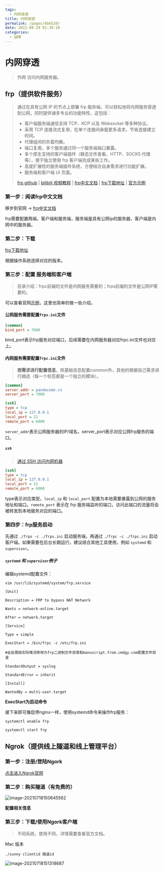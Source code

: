 ```yaml
---
tags: 
  - 内网穿透
title: 内网穿透
permalink: /pages/6b6520/
date: 2021-08-29 01:39:10
categories: 
  - 运维
---
```

# 内网穿透

> 外网 访问内网服务器。

## frp（提供软件服务）

> 通过在具有公网 IP 的节点上部署 frp 服务端，可以轻松地将内网服务穿透到公网，同时提供诸多专业的功能特性，这包括：
>
> - 客户端服务端通信支持 TCP、KCP 以及 Websocket 等多种协议。
> - 采用 TCP 连接流式复用，在单个连接间承载更多请求，节省连接建立时间。
> - 代理组间的负载均衡。
> - 端口复用，多个服务通过同一个服务端端口暴露。
> - 多个原生支持的客户端插件（静态文件查看，HTTP、SOCK5 代理等），便于独立使用 frp 客户端完成某些工作。
> - 高度扩展性的服务端插件系统，方便结合自身需求进行功能扩展。
> - 服务端和客户端 UI 页面。
>
> [frp github](https://github.com/fatedier/frp/tree/master) | [bilibili 视频教程](https://www.bilibili.com/video/BV1J74117714?from=search&seid=15603148927849452138) | [frp中文文档](https://gofrp.org/docs/) | [frp下载地址](https://github.com/fatedier/frp/releases) | [官方示例](https://gofrp.org/docs/examples/ssh/)

### 第一步：阅读frp中文文档

移步到官网 -> [frp中文文档](https://gofrp.org/docs/)

frp需要配置两端，客户端和服务端，服务端是具有公网ip的服务器，客户端是内网中的服务器。

### 第二步：下载

[frp下载地址](https://github.com/fatedier/frp/releases)

根据操作系统选择对应的版本。

### 第三步：配置 服务端和客户端

> 目录介绍：frpc前缀的文件是内网服务需要的；frps前缀的文件是公网IP需要的。

可以查看官网[示例](https://gofrp.org/docs/examples/ssh/)，这里也简单的做一些介绍。

#### **公网服务需要配置`frps.ini`文件**

```ini
[common]
bind_port = 7000
```

bind_port表示frp服务对应端口，后续需要在内网服务器对应frpc.ini文件也对应上。

#### **内网服务需要配置`frpc.ini`文件**

> **按需求进行配置信息**，除基础信息配置common外，其他的根据自己需求进行摘选（每一个标签都是一个独立的模块）。

```ini
[common]
server_addr = pandacode.cn 
server_port = 7000

[ssh]
type = tcp
local_ip = 127.0.0.1
local_port = 22
remote_port = 6000
```

`server_addr`表示公网服务器的IP/域名，server_port表示对应公网frp服务的端口。

##### `ssh`

> [通过 SSH 访问内网机器](https://gofrp.org/docs/examples/ssh/)

```ini
[ssh]
type = tcp
local_ip = 127.0.0.1
local_port = 22
remote_port = 6000
```

type表示对应类型，`local_ip` 和 `local_port` 配置为本地需要暴露到公网的服务地址和端口。`remote_port` 表示在 frp 服务端监听的端口，访问此端口的流量将会被转发到本地服务对应的端口。

### 第四步：frp服务启动

先通过 `./frps -c ./frps.ini` 启动服务端，再通过 `./frpc -c ./frpc.ini` 启动客户端。如果需要在后台长期运行，建议结合其他工具使用，例如 `systemd` 和 `supervisor`。

##### `systemd` 和 `supervisor`例子

编辑systemd配置文件：

`vim /usr/lib/systemd/system/frp.service`

```
[Unit]

Description = FRP to bypass NAT Network

Wants = network-online.target

After = network.target

[Service]

Type = simple

ExecStart = /bin/frpc -c /etc/frp.ini

#此处需按实际情况修改为frp二进制文件目录和manuscript.from.cmdgy.com配置文件目录

StandardOutput = syslog

StandardError = inherit

[Install]

WantedBy = multi-user.target
```

**ExecStart为启动命令**

接下来即可像启停nginx一样，使用systemd命令来操作frp服务：

```shell
systemctl enable frp

systemctl start frp
```

## Ngrok（提供线上隧道和线上管理平台）

### 第一步：注册/登陆Ngork

[点击进入Ngrok官网](http://ngrok.cc/login.html)

### 第二步：购买隧道（有免费的）

![image-20210718150645562](https://cdn.jsdelivr.net/gh/guoshunfa/files/blog/202109101831106.png)

**配置相关信息**

### 第三步：下载/使用Ngork客户端

> 不同系统，使用不同，详情需要查看官方文档。

Mac 版本

```shell
./sunny clientid 隧道id
```

![image-20210718151318687](https://file.pandacode.cn/blog/202109091332141.png)

